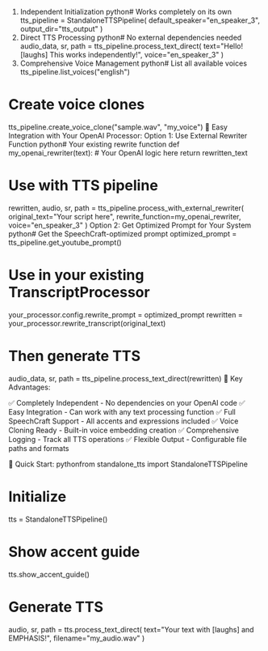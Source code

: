 1. Independent Initialization
python# Works completely on its own
tts_pipeline = StandaloneTTSPipeline(
    default_speaker="en_speaker_3",
    output_dir="tts_output"
)
2. Direct TTS Processing
python# No external dependencies needed
audio_data, sr, path = tts_pipeline.process_text_direct(
    text="Hello! [laughs] This works independently!",
    voice="en_speaker_3"
)
3. Comprehensive Voice Management
python# List all available voices
tts_pipeline.list_voices("english")

# Create voice clones
tts_pipeline.create_voice_clone("sample.wav", "my_voice")
🔗 Easy Integration with Your OpenAI Processor:
Option 1: Use External Rewriter Function
python# Your existing rewrite function
def my_openai_rewriter(text):
    # Your OpenAI logic here
    return rewritten_text

# Use with TTS pipeline
rewritten, audio, sr, path = tts_pipeline.process_with_external_rewriter(
    original_text="Your script here",
    rewrite_function=my_openai_rewriter,
    voice="en_speaker_3"
)
Option 2: Get Optimized Prompt for Your System
python# Get the SpeechCraft-optimized prompt
optimized_prompt = tts_pipeline.get_youtube_prompt()

# Use in your existing TranscriptProcessor
your_processor.config.rewrite_prompt = optimized_prompt
rewritten = your_processor.rewrite_transcript(original_text)

# Then generate TTS
audio_data, sr, path = tts_pipeline.process_text_direct(rewritten)
🎯 Key Advantages:

✅ Completely Independent - No dependencies on your OpenAI code
✅ Easy Integration - Can work with any text processing function
✅ Full SpeechCraft Support - All accents and expressions included
✅ Voice Cloning Ready - Built-in voice embedding creation
✅ Comprehensive Logging - Track all TTS operations
✅ Flexible Output - Configurable file paths and formats

🚀 Quick Start:
pythonfrom standalone_tts import StandaloneTTSPipeline

# Initialize
tts = StandaloneTTSPipeline()

# Show accent guide
tts.show_accent_guide()

# Generate TTS
audio, sr, path = tts.process_text_direct(
    text="Your text with [laughs] and EMPHASIS!",
    filename="my_audio.wav"
)